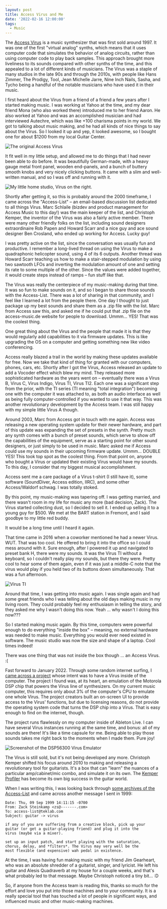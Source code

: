 ```yaml
---
layout: post
title: Access Virus and Me
date: '2022-02-16 12:00:00'
tags:
  - Music
---
```


The [Access Virus](https://en.wikipedia.org/wiki/Access_Virus) is a music synthesizer that was first sold around 1997. It was one of the first "virtual analog" synths, which means that it uses computer code that simulates the behavior of analog circuits, rather than using computer code to play back samples. This approach brought more liveliness to its sounds compared with other synths of the time, and this appealed to a lot of different kinds of musicians. The Virus was a staple of many studios in the late 90s and through the 2010s, with people like Hans Zimmer, The Prodigy, Tool, Jean Michelle Jarre, Nine Inch Nails, Sasha, and Tycho being a handful of the notable musicians who have used it in their music.

I first heard about the Virus from a friend of a friend a few years after I started making music. I was working at Yahoo at the time, and my dear friend Mona (who also worked there) introduced me to her friend Aaron. He also worked at Yahoo and was an accomplished musician and had interviewed Autechre, which was like +100 charisma points in my world. We got to talking about music making, and he had all kinds of nice things to say about the Virus. So I looked it up and yep, it looked awesome, so I bought one for about $1200 from my local Guitar Center.

![The original Access Virus](/images/Access_Virus_A.jpg)

It fit well in my little setup, and allowed me to do things that I had never been able to do before. It was beautifully German-made, with a heavy gauge metal front panel, wooden end-panels, and a bunch of buttery smooth knobs and very nicely clicking buttons. It came with a slim and well-written manual, and so I was off and running with it.

![My little home studio, Virus on the right.](/images/home-studio.png)

Shortly after getting it, so this is probably around the 2000 timeframe, I came across the "Access-List" – an email-based discussion list dedicated to all things Virus. Marc Schlaile (bizdev and product management for Access Music to this day!) was the main keeper of the list, and Christoph Kemper, the inventor of the Virus was also a fairly active member. There were many other friendly folks on the list, including sound designers extraordinaire Rob Papen and Howard Scarr and a nice guy and ace sound designer Ben Crosland, who ended up working for Access. Lucky guy!

I was pretty active on the list, since the conversation was usually fun and productive. I remember a long-lived thread on using the Virus to make a quadraphonic helicopter sound, using 4 of its 6 outputs. Another thread was Howard Scarr teaching us how to make a stair-stepped modulation by using two sawtooth LFOs and inverting the modulation amount of one and setting its rate to some multiple of the other. Since the values were added together, it would create steps instead of ramps – fun stuff like that.

The Virus was really the centerpiece of my music-making during that time. It was so fun to make sounds on it, and so I began to share those sounds with the Access-List. There was a lot of sharing in that community, and I feel like I learned a lot from the people there. One day I thought to just package up my best sounds and share them as a .zip file with the list. Marc from Access saw this, and asked me if he could put that .zip file on the access-music.de website for people to download. Ummm… YES! That was the coolest thing.

One great thing about the Virus and the people that made it is that they would regularly add capabilities to it via firmware updates. This is like upgrading the OS on a computer and getting something new like video conferencing.

Access really blazed a trail in the world by making these updates available for free. Now we take that kind of thing for granted with our computers, phones, cars, etc. Shortly after I got the Virus, Access released an update to add a Vocoder effect which blew my mind. They released more sophisticated hardware as the years went on – eventually there was a Virus B, Virus C, Virus Indigo, Virus TI, Virus TI2. Each one was a significant step from the prior, with the TI series (TI meaning "total integration") becoming one with the computer it was attached to, as both an audio interface as well as being fully computer-controlled if you wanted to use it that way. This was another revolutionary development by the Access team. I was still happy with my simple little Virus A though.

Around 2003, Marc from Access got in touch with me again. Access was releasing a new operating system update for their newer hardware, and part of this update was expanding the set of presets in the synth. Pretty much any synth comes with a bunch of preset sounds, which serve to show off the capabilities of the equipment, serve as a starting point for other sound designers, or just simply to be used in music. Marc asked me if Access could use my sounds in their upcoming firmware update. Ummm… DOUBLE YES! This took top spot as the coolest thing. From that point on, anyone who bought a Virus or updated their existing Virus would have my sounds. To this day, I consider that my biggest musical accomplishment.

Access sent me a care package of a Virus t-shirt (I still have it), some software (SoundDiver, Access edition, IIRC), and some other Access/Waldorf schwag. I was totally stoked.

By this point, my music-making was tapering off. I was getting married, and there wasn't room in my life for music any more (bad decision, Zack). The Virus started collecting dust, so I decided to sell it. I ended up selling it to a young guy for $500. We met at the BART station in Fremont, and I said goodbye to my little red buddy.

It would be a long time until I heard it again.

That time came in 2016 when a coworker mentioned he had a newer Virus. WUT. That was too cool. He offered to bring it into the office so I could mess around with it. Sure enough, after I powered it up and navigated to preset bank H, there were my sounds. It was the Virus TI without a keyboard, so I couldn't really play my sounds, but there they were. Pretty cool to hear some of them again, even if it was just a middle-C note that the virus would play if you held two of its buttons down simultaneously. That was a fun afternoon.

![Virus TI](/images/virus-ti.jpeg)

Around that time, I was getting into music again. I was single again and had some great friends who I was telling about the old days making music in my living room. They could probably feel my enthusiasm in telling the story, and they asked me why I wasn't doing this now. Yeah … why wasn't I doing this now???

So I started making music again. By this time, computers were powerful enough to do everything "inside the box" – meaning, no external hardware was needed to make music. Everything you would ever need existed in software. The music studio was now the size and shape of a laptop. Cool times indeed!

There was one thing that was not inside the box though … an Access Virus. :(

Fast forward to January 2022. Through some random internet surfing, I [came across a project](https://dsp56300.wordpress.com/) whose intent was to have a Virus inside of the computer. The project I found was, at its heart, an emulation of the Motorola DSP chip that powers the Virus line of synthesizers. On my current music computer, this requires only about 3% of the computer's CPU to emulate one whole Virus. The project creators built an on-screen UI to provide access to the Virus' functions, but due to licensing reasons, do not provide the operating system code that turns the DSP chip into a Virus. That is easy enough to find on the internet, though.

The project runs flawlessly on my computer inside of Ableton Live. I can have several Virus instances running at the same time, and bonus: all of my sounds are there! It's like a time capsule for me. Being able to play those sounds takes me right back to the moments when I made them. Pure joy!

![Screenshot of the DSP56300 Virus Emulator](/images/virus-emu.png)

The Virus is still sold, but it's not being developed any more. Christoph Kemper shifted his focus around 2010 to making and releasing a revolutionary tool for guitarists. It's a box that can "learn" the nuances of a particular amp/cabinet/mic combo, and simulate it on its own. The [Kemper Profiler](https://www.kemper-amps.com/) has become its own big success in the guitar world.

When I was writing this, I was looking back through [some archives of the Access-List](http://www.waf80.de/virus/listarchive/09-99.txt) and came across another message I sent in 1999:

```
Date: Thu, 09 Sep 1999 14:11:15 -0700
From: Zack Steinkamp <zs@-------.com>
To: access-list@teklab.com
Subject: guitar -> virus

if any of you are suffering from a creative block, pick up your
guitar (or get a guitar-playing friend) and plug it into the
virus (maybe via a mixer).

set up an input patch, and start playing with the saturation,
chorus, delay, and *filters*. The Virus may very well be the
most flexible (and expensive) wah pedal in existence.
```

At the time, I was having fun making music with my friend Jim Gearheart, who was an absolute shredder of a guitarist, singer, and lyricist. He left his guitar and Alesis Quadraverb at my house for a couple weeks, and that's what probably led to that message. Maybe Christoph noticed a tiny bit… :D

So, if anyone from the Access team is reading this, thanks so much for the effort and love you put into those machines and to your community. It is a really special tool that has touched a lot of people in significant ways, and influenced music and other music-making machines.
